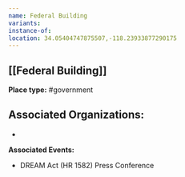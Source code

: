 ```yaml
---
name: Federal Building
variants: 
instance-of: 
location: 34.05404747875507,-118.23933877290175
---
```

## [[Federal Building]]

**Place type:** #government

**Associated Organizations:** 
- 
- 

**Associated Events:** 
- DREAM Act (HR 1582) Press Conference